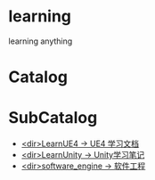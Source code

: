 # learning
learning anything

# Catalog

# SubCatalog

* [\<dir>LearnUE4 -> UE4 学习文档](./LearnUE4/README.md)
* [\<dir>LearnUnity -> Unity学习笔记](./LearnUnity/README.md)
* [\<dir>software_engine -> 软件工程](./software_engine/README.md)